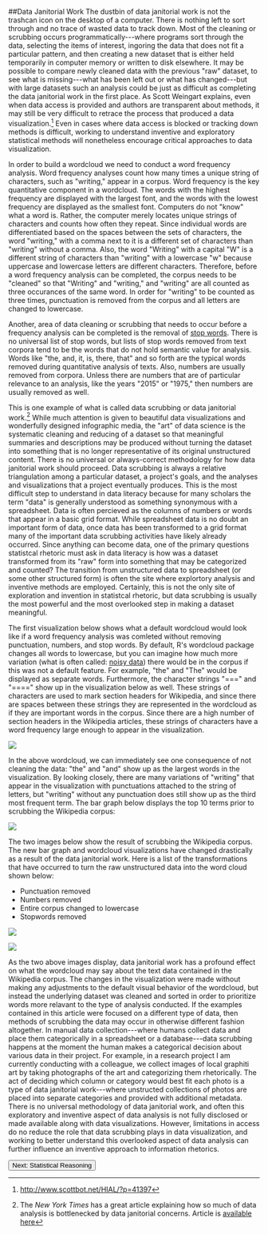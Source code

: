 ##Data Janitorial Work
The dustbin of data janitorial work is not the trashcan icon on the desktop of a computer. There is nothing left to sort through and no trace of wasted data to track down. Most of the cleaning or scrubbing occurs programmatically---where programs sort through the data, selecting the items of interest, ingoring the data that does not fit a particular pattern, and then creating a new dataset that is either held temporarily in computer memory or written to disk elsewhere. It may be possible to compare newly cleaned data with the previous "raw" dataset, to see what is missing---what has been left out or what has changed---but with large datasets such an analysis could be just as difficult as completing the data janitorial work in the first place. As Scott Weingart explains, even when data access is provided and authors are transparent about methods, it may still be very difficult to retrace the process that produced a data visualization.[^1] Even in cases where data access is blocked or tracking down methods is difficult, working to understand inventive and exploratory statistical methods will nonetheless encourage critical approaches to data visualization. 

In order to build a wordcloud we need to conduct a word frequency analysis. Word frequency analyses count how many times a unique string of characters, such as "writing," appear in a corpus. Word frequency is the key quantitative component in a wordcloud. The words with the highest frequency are displayed with the largest font, and the words with the lowest frequency are displayed as the smallest font. Computers do not "know" what a word is. Rather, the computer merely locates unique strings of characters and counts how often they repeat. Since individual words are differentiated based on the spaces between the sets of characters, the word "writing," with a comma next to it is a different set of characters than "writing" without a comma. Also, the word "Writing" with a capital "W" is a different string of characters than "writing" with a lowercase "w" because uppercase and lowercase letters are different characters. Therefore, before a word frequency analysis can be completed, the corpus needs to be "cleaned" so that "Writing" and "writing," and "writing" are all counted as three occurances of the same word. In order for "writing" to be counted as three times, punctuation is removed from the corpus and all letters are changed to lowercase. 

Another, area of data cleaning or scrubbing that needs to occur before a frequency analysis can be completed is the removal of [stop words](https://en.wikipedia.org/wiki/Stop_words). There is no universal list of stop words, but lists of stop words removed from text corpora tend to be the words that do not hold semantic value for analysis. Words like "the, and, it, is, there, that" and so forth are the typical words removed during quantitative analysis of texts. Also, numbers are usually removed from corpora. Unless there are numbers that are of particular relevance to an analysis, like the years "2015" or "1975," then numbers are usually removed as well. 

This is one example of what is called data scrubbing or data janitorial work.[^2] While much attention is given to beautiful data visualizations and wonderfully designed infographic media, the "art" of data science is the systematic cleaning and reducing of a dataset so that meaningful summaries and descriptions may be produced without turning the dataset into something that is no longer representative of its original unstructured content. There is no universal or always-correct methodology for how data janitorial work should proceed. Data scrubbing is always a relative triangulation among a particular dataset, a project's goals, and the analyses and visualizations that a project eventually produces. This is the most difficult step to understand in data literacy because for many scholars the term "data" is generally understood as something synonymous with a spreadsheet. Data is often percieved as the columns of numbers or words that appear in a basic grid format. While spreadsheet data is no doubt an important form of data, once data has been transformed to a grid format many of the important data scrubbing activities have likely already occurred. Since anything can become data, one of the primary questions statistcal rhetoric must ask in data literacy is how was a dataset transformed from its "raw" form into something that may be categorized and counted? The transition from unstructured data to spreadsheet (or some other structured form) is often the site where explortory analysis and inventive methods are employed. Certainly, this is not the only site of exploration and invention in statistcal rhetoric, but data scrubbing is usually the most powerful and the most overlooked step in making a dataset meaningful. 

The first visualization below shows what a default wordcloud would look like if a word frequency analysis was comleted without removing punctuation, numbers, and stop words. By default, R's wordcloud package changes all words to lowercase, but you can imagine how much more variation (what is often called: [noisy data](https://en.wikipedia.org/wiki/Noisy_text_analytics)) there would be in the corpus if this was not a default feature. For example, "the" and "The" would be displayed as separate words. Furthermore, the character strings "===" and "====" show up in the visualization below as well. These strings of characters are used to mark section headers for Wikipedia, and since there are spaces between these strings they are represented in the wordcloud as if they are important words in the corpus. Since there are a high number of section headers in the Wikipedia articles, these strings of characters have a word frequency large enough to appear in the visualization. 

![](./images/wc2.png)

In the above wordcloud, we can immediately see one consequence of not cleaning the data: "the" and "and" show up as the largest words in the visualization. By looking closely, there are many variations of "writing" that appear in the visualization with punctuations attached to the string of letters, but "writing" without any punctuation does still show up as the third most frequent term. The bar graph below displays the top 10 terms prior to scrubbing the Wikipedia corpus:

![](./images/freq_plot1.png)

The two images below show the result of scrubbing the Wikipedia corpus. The new bar graph and wordcloud visualizations have changed drastically as a result of the data janitorial work. Here is a list of the transformations that have occurred to turn the raw unstructured data into the word cloud shown below:

- Punctuation removed
- Numbers removed
- Entire corpus changed to lowercase
- Stopwords removed

![](./images/freq_plot2.png)

![](./images/wc3.png)

As the two above images display, data janitorial work has a profound effect on what the wordcloud may say about the text data contained in the Wikipedia corpus. The changes in the visualization were made without making any adjustments to the default visual behavior of the wordcloud, but instead the underlying dataset was cleaned and sorted in order to prioritize words more relavant to the type of analysis conducted. If the examples contained in this article were focused on a different type of data, then methods of scrubbing the data may occur in otherwise different fashion altogether. In manual data collection---where humans collect data and place them categorically in a spreadsheet or a database---data scrubbing happens at the moment the human makes a categorical decision about various data in their project. For example, in a research project I am currently conducting with a colleague, we collect images of local graphiti art by taking photographs of the art and categorizing them rhetorically. The act of deciding which column or category would best fit each photo is a type of data janitorial work---where unstructed collections of photos are placed into separate categories and provided with additional metadata. There is no universal methodology of data janitorial work, and often this exploratory and inventive aspect of data analysis is not fully disclosed or made available along with data visualizations. However, limitations in access do no reduce the role that data scrubbing plays in data visualization, and working to better understand this overlooked aspect of data analysis can further influence an inventive approach to information rhetorics. 

<a href="http://aaronbeveridge.com/data-janitor/stats.html"><button>Next: Statistical Reasoning</button></a>

[^1]: <http://www.scottbot.net/HIAL/?p=41397>
[^2]: The *New York Times* has a great article explaining how so much of data analysis is bottlenecked by data janitorial concerns. Article is [available here](http://www.nytimes.com/2014/08/18/technology/for-big-data-scientists-hurdle-to-insights-is-janitor-work.html)
